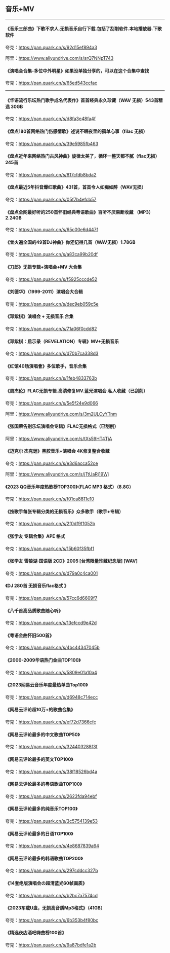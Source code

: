 ## 音乐+MV

---
#### 《音乐三部曲》下歌不求人.无损音乐自行下载.包括了刮削软件.本地播放器.下歌软件

夸克：https://pan.quark.cn/s/92d15ef894a3

阿里：<https://www.aliyundrive.com/s/srQ7NNpT743>

#### 《演唱会合集-多位中外明星》如果没单独分享的，可以在这个合集中查找

夸克：https://pan.quark.cn/s/65ed543ccfac

---

#### 《华语流行乐坛热门歌手成名代表作》首首经典永久珍藏（WAV 无损）543首精选 30GB

夸克：https://pan.quark.cn/s/d8fa3e48fa4f

#### 《盘点180首网络热门伤感情歌》述说不眠夜里的孤单心事（filac 无损）

夸克：https://pan.quark.cn/s/39e5985fb463

#### 《盘点近年来网络热门古风神曲》旋律太美了，循环一整天都不腻（flac无损）245首

夸克：https://pan.quark.cn/s/817cfdb8bda2

#### 《盘点最近5年抖音爆红歌曲》431首，首首令人如痴如醉（WAV无损）

夸克：https://pan.quark.cn/s/05f7b4efcb57

#### 《盘点全网最好听的250首怀旧经典粤语歌曲》百听不厌果断收藏 （MP3）2.24GB

夸克：https://pan.quark.cn/s/65c00e6d447f

#### 《曾火遍全国的49首DJ神曲》你还记得几首（WAV无损）1.78GB

夸克：https://pan.quark.cn/s/a83ca99b20df

#### 《刀郎》无损专辑+演唱会+MV 大合集

夸克：https://pan.quark.cn/s/f5925cccde52

#### 《刘德华》（1999-2011）演唱会大合辑

夸克：https://pan.quark.cn/s/dec9eb059c5e

#### 《邓紫棋》演唱会 + 无损音乐 合集

夸克：https://pan.quark.cn/s/71a06f0cdd82

#### 《邓紫棋：启示录（REVELATION）专辑》MV+无损音乐

夸克：https://pan.quark.cn/s/d70b7ca338d3

#### 《红馆40场演唱會》多位歌手，音乐合集

夸克：https://pan.quark.cn/s/1feb4833763b

#### 《周杰伦》FLAC无损专辑.高清修复MV.蓝光演唱会.私人收藏（已刮削）

夸克：https://pan.quark.cn/s/5e5f24e9d066

阿里：<https://www.aliyundrive.com/s/3m2ULCyYTnm>

#### 《张国荣告别乐坛演唱会专辑》FLAC无损格式（已刮削）

阿里：<https://www.aliyundrive.com/s/tXs59HT4TjA>

#### 《迈克尔 杰克逊》黑胶音乐+演唱会 4K修复整合收藏

夸克：https://pan.quark.cn/s/e3d6acca52ce

阿里：<https://www.aliyundrive.com/s/jTtUaRj19Wj>

#### 《2023 QQ音乐年度热歌榜TOP300》（FLAC MP3 格式）（8.8G）

夸克：https://pan.quark.cn/s/f01ca8811e10

#### 《按歌手每张专辑分类的无损音乐》众多歌手（歌手+专辑）

夸克：https://pan.quark.cn/s/2f0df9f1052b

#### 《张学友 专辑合集》APE 格式

夸克：https://pan.quark.cn/s/15b60f35fbf1

#### 《张学友 雪狼湖·国语版 2CD》2005 [台湾限量珍藏纪念版] [WAV]

夸克：https://pan.quark.cn/s/d79a0c4ca001

#### 《DJ 280首 无损音乐flac格式 》

夸克：https://pan.quark.cn/s/57cc6d6609f7

#### 《八千首高品质歌曲随心听》

夸克：https://pan.quark.cn/s/13efccd9e42d

#### 《粤语金曲怀旧500首》

夸克：https://pan.quark.cn/s/4bc44347045b

#### 《2000-2009华语热门金曲TOP100》

夸克：https://pan.quark.cn/s/5809e01a10a4

#### 《2023网易云音乐年度最热单曲Top100》

夸克：https://pan.quark.cn/s/d6948c714ecc

#### 《网易云评论超10万+的歌曲合集》

夸克：https://pan.quark.cn/s/ef72d7366cfc

#### 《网易云评论最多的中文歌曲TOP50》

夸克：https://pan.quark.cn/s/324403288f3f

#### 《网易云评论最多的英文TOP100》

夸克：https://pan.quark.cn/s/38f18526bd4a

#### 《网易云评论最多的粤语歌曲TOP100》

夸克：https://pan.quark.cn/s/2623fda94ebf

#### 《网易云评论最多的纯音乐TOP100》

夸克：https://pan.quark.cn/s/3c5754139e53

#### 《网易云评论最多的日语TOP100》

夸克：https://pan.quark.cn/s/4e8687839a64

#### 《网易云评论最多的韩语歌曲TOP200》

夸克：https://pan.quark.cn/s/297cddcc327b

#### 《14套绝版演唱会の超清蓝光60帧画质》

夸克：https://pan.quark.cn/s/b2bc7a7574cd

#### 《2023车载U盘，无损高音质Mp3格式》（41GB）

夸克：https://pan.quark.cn/s/6b353b4f80bc

#### 《精选夜店酒吧嗨曲榜100首》

夸克：https://pan.quark.cn/s/9a87bdfe1a2b